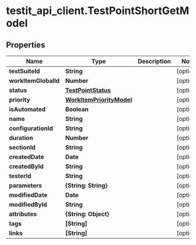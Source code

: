 # testit_api_client.TestPointShortGetModel

## Properties

Name | Type | Description | Notes
------------ | ------------- | ------------- | -------------
**testSuiteId** | **String** |  | [optional] 
**workItemGlobalId** | **Number** |  | [optional] 
**status** | [**TestPointStatus**](TestPointStatus.md) |  | [optional] 
**priority** | [**WorkItemPriorityModel**](WorkItemPriorityModel.md) |  | [optional] 
**isAutomated** | **Boolean** |  | [optional] 
**name** | **String** |  | [optional] 
**configurationId** | **String** |  | [optional] 
**duration** | **Number** |  | [optional] 
**sectionId** | **String** |  | [optional] 
**createdDate** | **Date** |  | [optional] 
**createdById** | **String** |  | [optional] 
**testerId** | **String** |  | [optional] 
**parameters** | **{String: String}** |  | [optional] 
**modifiedDate** | **Date** |  | [optional] 
**modifiedById** | **String** |  | [optional] 
**attributes** | **{String: Object}** |  | [optional] 
**tags** | **[String]** |  | [optional] 
**links** | **[String]** |  | [optional] 


